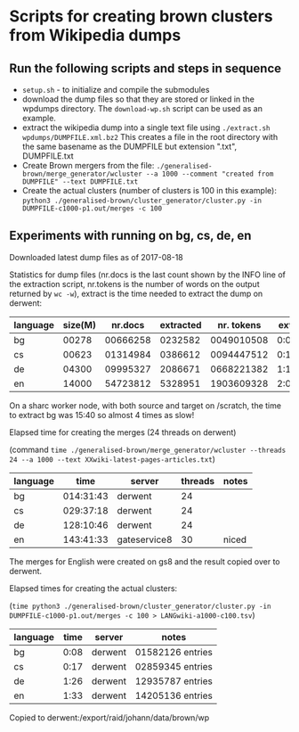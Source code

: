 # Scripts for creating brown clusters from Wikipedia dumps

## Run the following scripts and steps in sequence

* `setup.sh` - to initialize and compile the submodules
* download the dump files so that they are stored or linked in the
  wpdumps directory. The `download-wp.sh` script can be used as an example.
* extract the wikipedia dump into a single text file using
  `./extract.sh wpdumps/DUMPFILE.xml.bz2`
  This creates a file in the root directory with the same basename as the DUMPFILE but
  extension  ".txt", DUMPFILE.txt
* Create Brown mergers from the file:
  `./generalised-brown/merge_generator/wcluster --a 1000 --comment "created from DUMPFILE" --text DUMPFILE.txt`
* Create the actual clusters (number of clusters is 100 in this example):
  `python3 ./generalised-brown/cluster_generator/cluster.py -in DUMPFILE-c1000-p1.out/merges -c 100`

## Experiments with running on bg, cs, de, en

Downloaded latest dump files as of 2017-08-18

Statistics for dump files (nr.docs is the last count shown by the INFO line
of the extraction script, nr.tokens is the number of words on the output
returned by `wc -w`), extract is the time needed to extract the dump on derwent:

| language | size(M) | nr.docs | extracted |  nr. tokens | extract |
|----------|---------|---------|-----------|-------------|--------|
| bg     | 00278 | 00666258 | 0232582 | 0049010508 | 0:04:59 |
| cs     | 00623 | 01314984 | 0386612 | 0094447512 | 0:10:07 |
| de     | 04300 | 09995327 | 2086671 | 0668221382 | 1:16:06 |
| en     | 14000 | 54723812 | 5328951 | 1903609328 | 2:07:01 |


On a sharc worker node, with both source and target on /scratch, the
time to extract bg was 15:40 so almost 4 times as slow!


Elapsed time for creating the merges (24 threads on derwent)

(command `time ./generalised-brown/merge_generator/wcluster --threads 24 --a 1000 --text XXwiki-latest-pages-articles.txt`) 

| language | time | server | threads | notes | 
|----------|------|--------|---------|-----------|
| bg | 014:31:43 | derwent | 24 |  | 
| cs | 029:37:18 | derwent | 24 |  | 
| de | 128:10:46 | derwent | 24 |  | 
| en | 143:41:33 | gateservice8 | 30 | niced | 

The merges for English were created on gs8 and the result copied over to derwent.

Elapsed times for creating the actual clusters:

(`time python3 ./generalised-brown/cluster_generator/cluster.py -in DUMPFILE-c1000-p1.out/merges -c 100 > LANGwiki-a1000-c100.tsv`)

| language | time | server | notes |
|----------|------|--------|---------|
| bg | 0:08 | derwent | 01582126 entries |
| cs | 0:17 | derwent | 02859345 entries | 
| de | 1:26 | derwent | 12935787 entries | 
| en | 1:33 | derwent | 14205136 entries | 

Copied to derwent:/export/raid/johann/data/brown/wp

